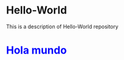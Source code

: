 # Hello-World
This is a description of Hello-World repository

<body>
  <div class='container'>
    <h1 style="color:blue;">Hola mundo</h1>
  </div>
<body>
